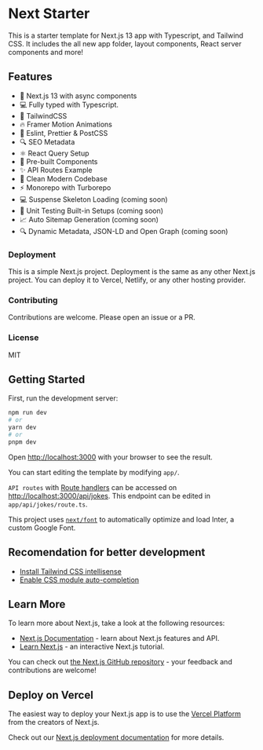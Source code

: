 # Next Starter
This is a starter template for Next.js 13 app with Typescript, and Tailwind CSS. It includes the all new app folder, layout components, React server components and more!

## Features

- 🚀 Next.js 13 with async components
- 💻 Fully typed with Typescript.
- 🎨 TailwindCSS 
- 🔥 Framer Motion Animations
- 💚 Eslint, Prettier & PostCSS
- 🔍 SEO Metadata
- ⚛️ React Query Setup
- 🧩 Pre-built Components
- ✨ API Routes Example
- 📖 Clean Modern Codebase
- ⚡️ Monorepo with Turborepo 
- 💻 Suspense Skeleton Loading (coming soon)
- 🧪 Unit Testing Built-in Setups (coming soon)
- 📈 Auto Sitemap Generation (coming soon)
- 🔍 Dynamic Metadata, JSON-LD and Open Graph (coming soon)

### Deployment

This is a simple Next.js project. Deployment is the same as any other Next.js project. You can deploy it to Vercel, Netlify, or any other hosting provider.

### Contributing

Contributions are welcome. Please open an issue or a PR.

### License

MIT

## Getting Started

First, run the development server:

```bash
npm run dev
# or
yarn dev
# or
pnpm dev
```

Open [http://localhost:3000](http://localhost:3000) with your browser to see the result.

You can start editing the template by modifying `app/`. 

`API routes` with [Route handlers](https://nextjs.org/docs/app/building-your-application/routing/router-handlers) can be accessed on [http://localhost:3000/api/jokes](http://localhost:3000/api/jokes). This endpoint can be edited in `app/api/jokes/route.ts`.

This project uses [`next/font`](https://nextjs.org/docs/basic-features/font-optimization) to automatically optimize and load Inter, a custom Google Font.

## Recomendation for better development
- [Install Tailwind CSS intellisense](https://marketplace.visualstudio.com/items?itemName=bradlc.vscode-tailwindcss)
- [Enable CSS module auto-completion](https://github.com/mrmckeb/typescript-plugin-css-modules#visual-studio-code)

## Learn More

To learn more about Next.js, take a look at the following resources:

- [Next.js Documentation](https://nextjs.org/docs) - learn about Next.js features and API.
- [Learn Next.js](https://nextjs.org/learn) - an interactive Next.js tutorial.

You can check out [the Next.js GitHub repository](https://github.com/vercel/next.js/) - your feedback and contributions are welcome!

## Deploy on Vercel

The easiest way to deploy your Next.js app is to use the [Vercel Platform](https://vercel.com/new?utm_medium=default-template&filter=next.js&utm_source=create-next-app&utm_campaign=create-next-app-readme) from the creators of Next.js.

Check out our [Next.js deployment documentation](https://nextjs.org/docs/deployment) for more details.
